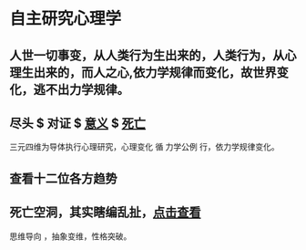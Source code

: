 # 自主研究心理学
## 人世一切事变，从人类行为生出来的，人类行为，从心理生出来的，而人之心,依力学规律而变化，故世界变化，逃不出力学规律。
 
## 尽头 $ 对证 $  [意义](https://github.com/txsrht886/psychology/releases) $ [死亡](https://github.com/txsrht886/death) 

三元四维为导体执行心理研究，心理变化 循 力学公例 行，依力学规律变化。

##     查看十二位各方趋势
## 死亡空洞，其实瞎编乱扯，[点击查看](https://github.com/txsrht886/magic)  



 思维导向 ，抽象变维，性格突破。

